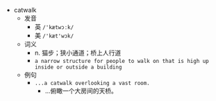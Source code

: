 - catwalk
  - 发音
    - 英 `/'kætwɔːk/`
    - 美 `/'kæt'wɔk/`
  - 词义
    - n. 猫步；狭小通道；桥上人行道
    - `a narrow structure for people to walk on that is high up inside or outside a building`
  - 例句
    - `...a catwalk overlooking a vast room.`
      - …俯瞰一个大房间的天桥。

